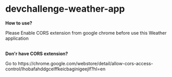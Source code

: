 # devchallenge-weather-app
<strong>How to use?</strong><br/>
<p>Please Enable CORS extension from google chrome before use this Weather application</p><br/>
<strong>Don'r have CORS extension?</strong><br/>
<p>Go to https://chrome.google.com/webstore/detail/allow-cors-access-control/lhobafahddgcelffkeicbaginigeejlf?hl=en<p/>
